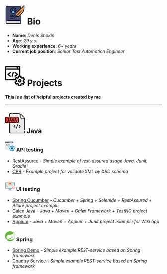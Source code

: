 # ![](img/icon-biography_64.png) Bio

+ **Name**: *Denis Shokin*
+ **Age**: *29 y.o.*
+ **Working experience**: *6+ years*
+ **Current job position**: *Senior Test Automation Engineer*

# ![](img/code_64.png) Projects
**This is a list of helpful projects created by me**
<hr>

## ![](img/java_64.png) Java
### ![](img/api_32.png) API testing
+ [RestAssured](https://github.com/DenisShokin/rest-assured-simple) - *Simple example of rest-assured usage Java, Junit, Gradle*
+ [CBR](https://github.com/DenisShokin/CBR) - *Example project for validate XML by XSD schema*

### ![](img/ui_32.png) UI testing
+ [Spring Cucumber](https://github.com/DenisShokin/Cucumber-spring) - *Cucumber + Spring + Selenide + RestAssured + Allure project example*
+ [Galen Java](https://github.com/DenisShokin/galen-sample-java-tests) - *Java + Maven + Galen Framework + TestNG project example*
+ [Appium](https://github.com/DenisShokin/Appium_WikiMobileTest) - *Java + Maven + Appium + Junit project example for Wiki app*

### ![](img/framework_spring-32.png) Spring
+ [Spring Demo](https://github.com/DenisShokin/SimpleSpring) - *Simple example REST-service based on Spring framework*
+ [Country Service](https://github.com/DenisShokin/country-info-service) - *Simple example REST-service based on Spring framework*

